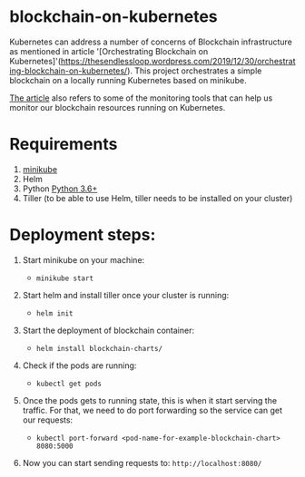 # blockchain-on-kubernetes
Kubernetes can address a number of concerns of Blockchain infrastructure as mentioned in  article '[Orchestrating Blockchain on Kubernetes]'(https://thesendlessloop.wordpress.com/2019/12/30/orchestrating-blockchain-on-kubernetes/). This project orchestrates a simple blockchain on a locally running Kubernetes based on minikube. 

[The article](https://thesendlessloop.wordpress.com/2019/12/30/orchestrating-blockchain-on-kubernetes/) also refers to some of the monitoring tools that can help us monitor our blockchain resources running on Kubernetes. 

# Requirements
1. [minikube](https://kubernetes.io/docs/tasks/tools/install-minikube/) 
2. Helm
3. Python [Python 3.6+](https://www.python.org/downloads/)
4. Tiller (to be able to use Helm, tiller needs to be installed on your cluster)

# Deployment steps:
1. Start minikube on your machine:
	* ``` minikube start ```
2. Start helm and install tiller once your cluster is running:
	* ``` helm init ```
3. Start the deployment of blockchain container:
	* ``` helm install blockchain-charts/ ```

4. Check if the pods are running: 
	* ``` kubectl get pods ```

5. Once the pods gets to running state, this is when it start serving the traffic. For that, we need to do port forwarding so the service can get our requests:
	* ``` kubectl port-forward <pod-name-for-example-blockchain-chart> 8080:5000 ```
	
6. Now you can start sending requests to: 
``` http://localhost:8080/ ```

	
	
 
 